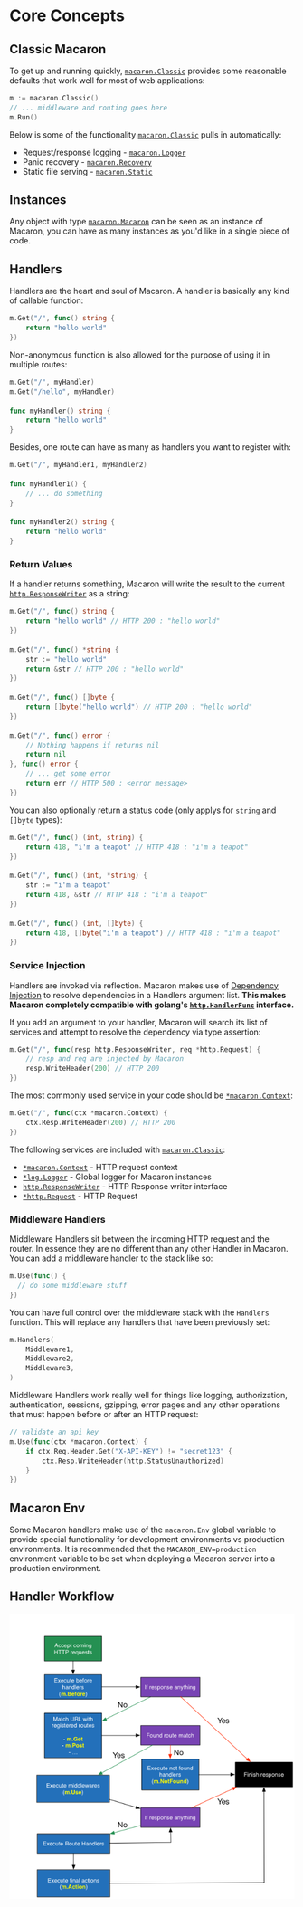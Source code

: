 # Core Concepts

## Classic Macaron

To get up and running quickly, [`macaron.Classic`](https://gowalker.org/gopkg.in/macaron.v1#Classic) provides some reasonable defaults that work well for most of web applications:

```go
m := macaron.Classic()
// ... middleware and routing goes here
m.Run()
```

Below is some of the functionality [`macaron.Classic`](https://gowalker.org/gopkg.in/macaron.v1#Classic) pulls in automatically:

- Request/response logging - [`macaron.Logger`](core_services.md#routing-logger)
- Panic recovery - [`macaron.Recovery`](core_services.md#panic-recovery)
- Static file serving - [`macaron.Static`](core_services.md#static-files)

## Instances

Any object with type [`macaron.Macaron`](https://gowalker.org/gopkg.in/macaron.v1#Macaron) can be seen as an instance of Macaron, you can have as many instances as you'd like in a single piece of code.

## Handlers

Handlers are the heart and soul of Macaron. A handler is basically any kind of callable function:

```go
m.Get("/", func() string {
	return "hello world"
})
```

Non-anonymous function is also allowed for the purpose of using it in multiple routes:

```go
m.Get("/", myHandler)
m.Get("/hello", myHandler)

func myHandler() string {
	return "hello world"
}
```

Besides, one route can have as many as handlers you want to register with:

```go
m.Get("/", myHandler1, myHandler2)

func myHandler1() {
	// ... do something
}

func myHandler2() string {
	return "hello world"
}
```

### Return Values

If a handler returns something, Macaron will write the result to the current [`http.ResponseWriter`](http://gowalker.org/net/http#ResponseWriter) as a string:

```go
m.Get("/", func() string {
	return "hello world" // HTTP 200 : "hello world"
})

m.Get("/", func() *string {
	str := "hello world"
	return &str // HTTP 200 : "hello world"
})

m.Get("/", func() []byte {
    return []byte("hello world") // HTTP 200 : "hello world"
})

m.Get("/", func() error {
	// Nothing happens if returns nil
	return nil 
}, func() error {
	// ... get some error
	return err // HTTP 500 : <error message>
})
```

You can also optionally return a status code (only applys for `string` and `[]byte` types):

```go
m.Get("/", func() (int, string) {
	return 418, "i'm a teapot" // HTTP 418 : "i'm a teapot"
})

m.Get("/", func() (int, *string) {
	str := "i'm a teapot"
	return 418, &str // HTTP 418 : "i'm a teapot"
})

m.Get("/", func() (int, []byte) {
	return 418, []byte("i'm a teapot") // HTTP 418 : "i'm a teapot"
})
```

### Service Injection

Handlers are invoked via reflection. Macaron makes use of [Dependency Injection](http://en.wikipedia.org/wiki/Dependency_injection) to resolve dependencies in a Handlers argument list. **This makes Macaron completely  compatible with golang's [`http.HandlerFunc`](https://gowalker.org/net/http#HandlerFunc) interface.**

If you add an argument to your handler, Macaron will search its list of services and attempt to resolve the dependency via type assertion:

```go
m.Get("/", func(resp http.ResponseWriter, req *http.Request) {
	// resp and req are injected by Macaron
	resp.WriteHeader(200) // HTTP 200
})
```

The most commonly used service in your code should be [`*macaron.Context`](core_services.md#context):

```go
m.Get("/", func(ctx *macaron.Context) {
	ctx.Resp.WriteHeader(200) // HTTP 200
})
```

The following services are included with [`macaron.Classic`](https://gowalker.org/gopkg.in/macaron.v1#Classic):

- [`*macaron.Context`](core_services.md#context) - HTTP request context
- [`*log.Logger`](core_services.md#global-logger) - Global logger for Macaron instances
- [`http.ResponseWriter`](core_services.md#response-stream) - HTTP Response writer interface
- [`*http.Request`](core_services.md#request-object) - HTTP Request

### Middleware Handlers

Middleware Handlers sit between the incoming HTTP request and the router. In essence they are no different than any other Handler in Macaron. You can add a middleware handler to the stack like so:

```go
m.Use(func() {
  // do some middleware stuff
})
```

You can have full control over the middleware stack with the `Handlers` function. This will replace any handlers that have been previously set:

```go
m.Handlers(
	Middleware1,
	Middleware2,
	Middleware3,
)
```

Middleware Handlers work really well for things like logging, authorization, authentication, sessions, gzipping, error pages and any other operations that must happen before or after an HTTP request:

```go
// validate an api key
m.Use(func(ctx *macaron.Context) {
	if ctx.Req.Header.Get("X-API-KEY") != "secret123" {
		ctx.Resp.WriteHeader(http.StatusUnauthorized)
	}
})
```

## Macaron Env

Some Macaron handlers make use of the `macaron.Env` global variable to provide special functionality for development environments vs production environments. It is recommended that the `MACARON_ENV=production` environment variable to be set when deploying a Macaron server into a production environment.

## Handler Workflow

![Handler Workflow](images/handler_workflow.png)

